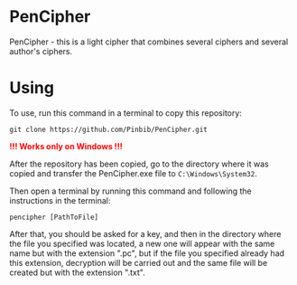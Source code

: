 # PenCipher

PenCipher - this is a light cipher that combines several ciphers and several author's ciphers.

# Using

To use, run this command in a terminal to copy this repository:

```git clone https://github.com/Pinbib/PenCipher.git```

<span style="color: red; font-weight: bold;">!!! Works only on Windows !!!</span> 

After the repository has been copied, go to the directory where it was copied and transfer the PenCipher.exe file to ```C:\Windows\System32```.

Then open a terminal by running this command and following the instructions in the terminal:

```pencipher [PathToFile]```

After that, you should be asked for a key, and then in the directory where the file you specified was located, a new one will appear with the same name but with the extension ".pc", but if the file you specified already had this extension, decryption will be carried out and the same file will be created but with the extension ".txt".